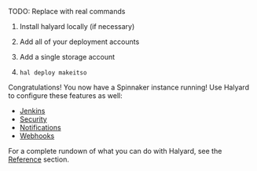 TODO: Replace with real commands

1. Install halyard locally (if necessary)

1. Add all of your deployment accounts

1. Add a single storage account

1. `hal deploy makeitso`

Congratulations! You now have a Spinnaker instance running! Use Halyard to configure these features as well:

* [Jenkins](/setup/features/jenkins)
* [Security](/setup/security)
* [Notifications](/setup/features/notifications)
* [Webhooks](/setup/features/webhooks)

For a complete rundown of what you can do with Halyard, see the [Reference](/reference/halyard) section.
